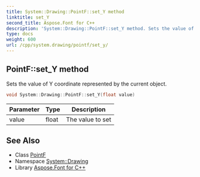 ```yaml
---
title: System::Drawing::PointF::set_Y method
linktitle: set_Y
second_title: Aspose.Font for C++
description: 'System::Drawing::PointF::set_Y method. Sets the value of Y coordinate represented by the current object in C++.'
type: docs
weight: 600
url: /cpp/system.drawing/pointf/set_y/
---
```

## PointF::set_Y method


Sets the value of Y coordinate represented by the current object.

```cpp
void System::Drawing::PointF::set_Y(float value)
```


| Parameter | Type | Description |
| --- | --- | --- |
| value | float | The value to set |

## See Also

* Class [PointF](../)
* Namespace [System::Drawing](../../)
* Library [Aspose.Font for C++](../../../)
